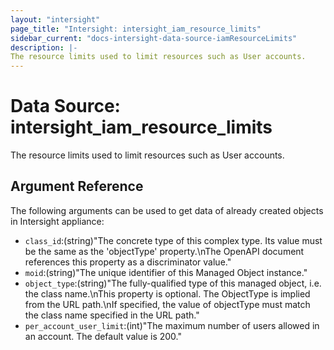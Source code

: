 ```yaml
---
layout: "intersight"
page_title: "Intersight: intersight_iam_resource_limits"
sidebar_current: "docs-intersight-data-source-iamResourceLimits"
description: |-
The resource limits used to limit resources such as User accounts.
---
```


# Data Source: intersight_iam_resource_limits
The resource limits used to limit resources such as User accounts.
## Argument Reference
The following arguments can be used to get data of already created objects in Intersight appliance:
* `class_id`:(string)"The concrete type of this complex type. Its value must be the same as the 'objectType' property.\nThe OpenAPI document references this property as a discriminator value."
* `moid`:(string)"The unique identifier of this Managed Object instance."
* `object_type`:(string)"The fully-qualified type of this managed object, i.e. the class name.\nThis property is optional. The ObjectType is implied from the URL path.\nIf specified, the value of objectType must match the class name specified in the URL path."
* `per_account_user_limit`:(int)"The maximum number of users allowed in an account. The default value is 200."
